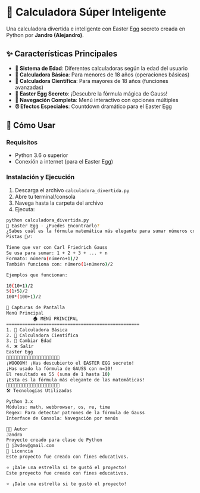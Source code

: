 # 🧮 Calculadora Súper Inteligente

Una calculadora divertida e inteligente con Easter Egg secreto creada en Python por **Jandro (Alejandro)**.

## ✨ Características Principales

- **🎂 Sistema de Edad**: Diferentes calculadoras según la edad del usuario
- **📱 Calculadora Básica**: Para menores de 18 años (operaciones básicas)
- **🔬 Calculadora Científica**: Para mayores de 18 años (funciones avanzadas)
- **🥚 Easter Egg Secreto**: ¡Descubre la fórmula mágica de Gauss!
- **🧭 Navegación Completa**: Menú interactivo con opciones múltiples
- **⏰ Efectos Especiales**: Countdown dramático para el Easter Egg

## 🚀 Cómo Usar

### Requisitos
- Python 3.6 o superior
- Conexión a internet (para el Easter Egg)

### Instalación y Ejecución
1. Descarga el archivo `calculadora_divertida.py`
2. Abre tu terminal/consola
3. Navega hasta la carpeta del archivo
4. Ejecuta:
```bash
python calculadora_divertida.py
🎯 Easter Egg - ¿Puedes Encontrarlo?
¿Sabes cuál es la fórmula matemática más elegante para sumar números consecutivos?
Pistas 🕵️‍♂️:

Tiene que ver con Carl Friedrich Gauss
Se usa para sumar: 1 + 2 + 3 + ... + n
Formato: número(número+1)/2
También funciona con: número(1+número)/2

Ejemplos que funcionan:

10(10+1)/2
5(1+5)/2
100*(100+1)/2

📸 Capturas de Pantalla
Menú Principal
          🏠 MENÚ PRINCIPAL
==================================================
1. 📱 Calculadora Básica
2. 🔬 Calculadora Científica
3. 🎂 Cambiar Edad
4. ❌ Salir
Easter Egg
🚀🚀🚀🚀🚀🚀🚀🚀🚀🚀🚀🚀🚀🚀🚀🚀🚀🚀🚀🚀
¡WOOOOW! ¡Has descubierto el EASTER EGG secreto!
¡Has usado la fórmula de GAUSS con n=10!
El resultado es 55 (suma de 1 hasta 10)
¡Esta es la fórmula más elegante de las matemáticas!
🚀🚀🚀🚀🚀🚀🚀🚀🚀🚀🚀🚀🚀🚀🚀🚀🚀🚀🚀🚀
🛠️ Tecnologías Utilizadas

Python 3.x
Módulos: math, webbrowser, os, re, time
Regex: Para detectar patrones de la fórmula de Gauss
Interface de Consola: Navegación por menús

👨‍💻 Autor
Jandro 
Proyecto creado para clase de Python
📧 j3vdev@gmail.com
📜 Licencia
Este proyecto fue creado con fines educativos.

⭐ ¡Dale una estrella si te gustó el proyecto!
Este proyecto fue creado con fines educativos.

⭐ ¡Dale una estrella si te gustó el proyecto!
